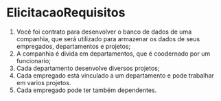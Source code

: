 # ElicitacaoRequisitos

1. Você foi contrato para desenvolver o banco de dados de uma companhia, que será utilizado para armazenar os dados de seus empregados, departamentos e projetos;
2. A companhia é divida em departamentos, que é coodernado por um funcionario;
3. Cada departamento desenvolve diversos projetos;
4. Cada empregado está vinculado a um departamento e pode trabalhar em varios projetos.
5. Cada empregado pode ter também dependentes.

